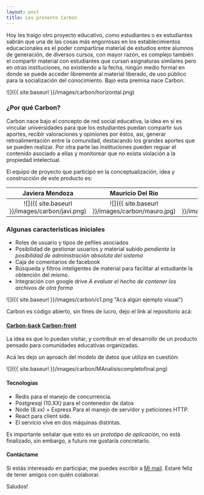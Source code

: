 ```yaml
---
layout: post
title: Les presento Carbon
---
```


Hoy les traigo otro proyecto educativo, como estudiantes o ex estudiantes sabrán que una de las cosas más engorrosas en los establecimientos educacionales es el poder compartirse material de estudios entre alumnos de generación, de diversos cursos, con mayor razón, es complejo también el compartir material con estudiantes que cursan asignaturas similares pero en otras instituciones, no existiendo a la fecha, ningún medio formal en donde se puede acceder libremente al material liberado, de uso público para la socialización del conocimiento. Bajo esta premisa nace Carbon.

![]({{ site.baseurl }}/images/carbon/horizontal.png)

### ¿Por qué Carbon?

Carbon nace bajo el concepto de red social educativa, la idea en sí es vincular universidades para que los estudiantes puedan compartir sus aportes, recibir valoraciones y opiniones por éstos, así, generar retroalimentación entre la comunidad, destacando los grandes aportes que se pueden realizar. Por otra parte las instituciones pueden reguar el contenido asociado a ellas y monitorear que no exista violación a la propiedad intelectual.

El equipo de proyecto que participó en la conceptualización, idea y construcción de este producto es:

Javiera Mendoza            |  Mauricio Del Río        |  Gustavo Rojas          |  Bryan Nuñez
:-------------------------:|:------------------------:|:-----------------------:|:------------------------
![]({{ site.baseurl }}/images/carbon/javi.png)  |  ![]({{ site.baseurl }}/images/carbon/mauro.jpg)|  ![]({{ site.baseurl }}/images/carbon/gustavo.jpg):|   ![](h{{ site.baseurl }}/images/carbon/bryan.png)

### Algunas características iniciales

* Roles de usuario y tipos de pefiles asociados
* Posibilidad de gestionar usuarios y material subido *pendiente la posibilidad de administración absoluta del sistema*
* Caja de comentarios de facebook
* Búsqueda y filtros inteligentes de material para facilitar al estudiante la obtención del mismo.
* Integración con google drive *A evaluar el hecho de contener los archivos de otra forma*

![]({{ site.baseurl }}/images/carbon/c1.png "Acá algún ejemplo visual")


Carbon es código abierto, sin fines de lucro, dejo el link al repositorio acá: 

####  [Carbon-back](https://github.com/mauriciodelrio/carbon)   [Carbon-front](https://github.com/mauriciodelrio/carbon-front)

La idea es que lo puedan visitar, y contribuir en el desarrollo de un producto pensado para comunidades educativas organizadas.

Acá les dejo un aproach del modelo de datos que utiliza en cuestión:

![]({{ site.baseurl }}/images/carbon/MAnalisiscompletofinal.png)


####  Tecnologías

* Redis para el manejo de concurrencia.
* Postgresql (10.XX) para el contenedor de datos
* Node (8.xx) + Express Para el manejo de servidor y peticiones HTTP.
* React para client side.
* El servicio vive en dos máquinas distintas.

Es importante señalar que esto es un *prototipo de aplicación*, no está finalizado, sin embargo, a futuro me gustaría concretarlo.

#### Contáctame

Si estás interesado en participar, me puedes escribir a [Mi mail](mailto:mauricio.delr@gmail.com).
Estaré feliz de tener amigos con quién colaborar.

Saludos! 

